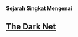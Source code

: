 #### Sejarah Singkat Mengenai 
## [The Dark Net](https://github.com/Xcod3bughunt3r/thedarknet/TheDarkNet.md)

